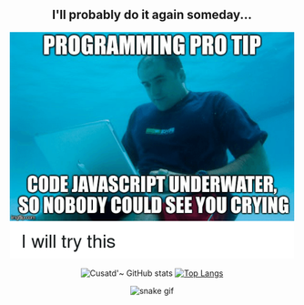 <h2 align="center">
  I'll probably do it again someday... 
  
</h2>

<div align=center>

<img src=./meme3.png>


  ![Cusatd'~ GitHub stats](https://github-readme-stats.vercel.app/api?username=CustardSauce&theme=dark&show_icons=true)
  [![Top Langs](https://github-readme-stats.vercel.app/api/top-langs/?username=CustardSauce&layout=compact&theme=dark)](https://github.com/metleeha)

  ![snake gif](https://github.com/CusardSauce/CusardSauce]/blob/output/github-contribution-grid-snake.svg)


</div>

